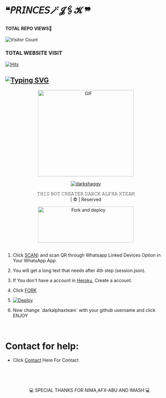 # ❝𝘗𝘙𝘐𝘕𝘊𝘌𝘚🪄𝓙🖇️𝓚 ❞
#### TOTAL REPO VIEWS📍

![Visitor Count](https://profile-counter.glitch.me/terror-boy/count.svg)

  

### TOTAL WEBSITE VISIT

  [![Hits](https://hits.seeyoufarm.com/api/count/incr/badge.svg?url=https%3A%2F%2Fwhitedevil-bot.yolasite.com&count_bg=%2379C83D&title_bg=%23030303&icon=webauthn.svg&icon_color=%23FFFAFA&title=WEBSITE+VISITORS&edge_flat=false)](https://abuser1.yolasite.com)

## [![Typing SVG](https://readme-typing-svg.herokuapp.com?font=Rockstar-ExtraBold&color=F33A6A&lines=𝐖𝐄𝐋𝐂𝐎𝐌𝐄+𝐓𝐎+𝙿𝚁𝙸𝙽𝙲𝙴𝚂+𝙅𝙆+𝐖𝐀+𝐁𝐎𝐓+𝐑𝐄𝐏𝐎.;𝘾𝙍𝙀𝘼𝙏𝙀𝘿+𝘽𝙔+𝐃𝐀𝐑𝐂𝐊+𝙎𝙃𝘼𝙂𝙂𝙔+𝐗𝐓𝐄𝐀𝐌;𝙏𝙃𝙄𝙎+𝙄𝙎+𝘼+𝘽𝙂𝙈+𝙎𝙏𝙄𝘾𝙆𝙀𝙍+𝘽𝙊𝙏;𝙒𝙄𝙏𝙃+𝙈𝙊𝙍𝙀+𝙁𝙀𝘼𝙏𝙐𝙍𝙀𝙎;𝙏𝙃𝘼𝙉𝙆𝙎+𝙁𝙊𝙍+𝙑𝙄𝙎𝙄𝙏𝙄𝙉𝙂+𝙊𝙐𝙍+𝙂𝙄𝙏)](https://git.io/typing-svg)

 </a>

</p>

<div align="center">

  <p align="center">

<img src="[https://telegra.ph/file/1a0137d2065a822e65f92.jpg]" alt="GIF" width="300" height="270"/>

</p>

  <p align="center">

<a href="#"><img title="darkshaggy" src="https://img.shields.io/badge/darkalpha-xteam-green?colorA=%23ff0000&colorB=%23017e40&style=for-the-badge"></a>

</p>

</div>

<p align="center">𝚃𝙷𝙸𝚂 𝙱𝙾𝚃 𝙲𝚁𝙴𝙰𝚃𝙴𝚁 𝙳𝙰𝚁𝙲𝙺 𝙰𝙻𝙿𝙷𝙰 𝚇𝚃𝙴𝙰𝙼<br>| © | Reserved  </br> 

</p>

  <p align="center"><a href="https://github.com/darkalphaxteam/Queen-Bixby-MD-Pro/fork"><img align="center" src="https://i.imgur.com/vUIRd80.png" alt="Fork and deploy" height="112" width="300" /></a>

<br>




<br>

1. Click [SCAN](https://replit.com/@darkalphaxteam/Queen-Bixby-MD-Pro?v=1?outputonly=1&lite=1#index.js)) and scan QR through Whatsapp Linked Devices Option in Your WhatsApp App.

2. You will get a long text that needs after 4th step (session.json).

3. If You don't have a account in [Heroku](https://signup.heroku.com/), Create a account.

4. Click [FORK](https://github.com/darkalphaxteam/QUEEN-BIXBY-MD-PRO-NEW/fork)

5. [![Deploy](https://www.herokucdn.com/deploy/button.svg)](https://heroku.com/deploy)
</div>

 

6. Now change `darkalphaxteam´ with your github username and click ENJOY<br>

   <br>

# Contact for help:

   * Click [Contact](https://wa.me/94711421243) Here For Contact

      </br> <p/>

      <br>   <p align="center">💻 SPECIAL THANKS FOR NIMA,AFX-ABU AND IMASH 💻
